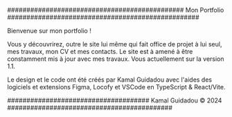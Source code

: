 ############################################## Mon Portfolio ##################################################

Bienvenue sur mon portfolio !

Vous y découvrirez, outre le site lui même qui fait office de projet à lui seul, mes travaux, mon CV et mes contacts. Le site est à amené à être constamment mis à jour avec mes travaux. Vous actuellement sur la version 1.1.

Le design et le code ont été créés par Kamal Guidadou avec l'aides des logiciels et extensions Figma, Locofy et VSCode en TypeScript & React/Vite.

##################################### Kamal Guidadou © 2024 ###########################################

